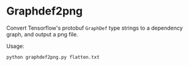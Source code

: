 # Graphdef2png

Convert Tensorflow's protobuf `GraphDef` type strings to a dependency graph, and output a png file.

Usage:

````sh
python graphdef2png.py flatten.txt
````

